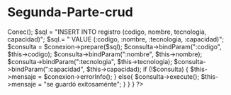 Segunda-Parte-crud
==================

<?php

class Conectar {
  
    public function Conec(){
        
        return $conectar = new PDO("mysql:host=localhost; dbname=laboratorio", "root", "");
        
    }
}





verificar



<?php

class verificar {
    public  $mensaje;
    public  $codigo;
    public  $nombre;
    public  $tecnologia;
    public  $capacidad;
    
    public function verificar(){
        
        $conectar = new Conectar;
        $conexion = $conectar->Conec();
        $sql = "INSERT INTO registro (codigo, nombre, tecnologia, capacidad)";
        $sql.= " VALUE (:codigo, :nombre, :tecnologia, :capacidad)";
        
        $consulta = $conexion->prepare($sql);
        $consulta->bindParam(":codigo", $this->codigo);
        $consulta->bindParam(":nombre", $this->nombre);
        $consulta->bindParam(":tecnologia", $this->tecnologia);
        $consulta->bindParam(":capacidad", $this->capacidad);
        
        if (!$consulta) {
            $this->mensaje = $conexion->errorInfo();
        }
        else{
            $consulta->execute();
            $this->mensaje = "se guardó exitosaménte";
        }
    }
}
?>

